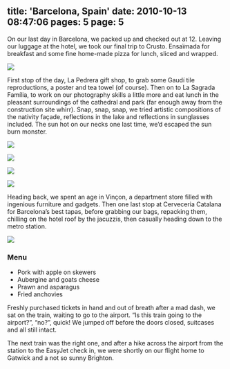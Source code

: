 title: 'Barcelona, Spain'
date: 2010-10-13 08:47:06
pages: 5
page: 5
---

On our last day in Barcelona, we packed up and checked out at 12. Leaving our luggage at the hotel, we took our final trip to Crusto. Ensaïmada for breakfast and some fine home-made pizza for lunch, sliced and wrapped.

[![](http://host.trivialbeing.org/up/small/spain-cadaques-barcelona-324.jpg)](http://host.trivialbeing.org/up/spain-cadaques-barcelona-324.jpg)

First stop of the day, La Pedrera gift shop, to grab some Gaudí tile reproductions, a poster and tea towel (of course). Then on to La Sagrada Família, to work on our photography skills a little more and eat lunch in the pleasant surroundings of the cathedral and park (far enough away from the construction site whirr). Snap, snap, snap, we tried artistic compositions of the nativity façade, reflections in the lake and reflections in sunglasses included. The sun hot on our necks one last time, we’d escaped the sun burn monster.

[![](http://host.trivialbeing.org/up/small/spain-cadaques-barcelona-322.jpg)](http://host.trivialbeing.org/up/spain-cadaques-barcelona-322.jpg)

[![](http://host.trivialbeing.org/up/small/spain-cadaques-barcelona-337.jpg)](http://host.trivialbeing.org/up/spain-cadaques-barcelona-337.jpg)

[![](http://host.trivialbeing.org/up/small/spain-cadaques-barcelona-363.jpg)](http://host.trivialbeing.org/up/spain-cadaques-barcelona-363.jpg)

[![](http://host.trivialbeing.org/up/small/spain-cadaques-barcelona-361.jpg)](http://host.trivialbeing.org/up/spain-cadaques-barcelona-361.jpg)

Heading back, we spent an age in Vinçon, a department store filled with ingenious furniture and gadgets. Then one last stop at Cerveceria Catalana for Barcelona’s best tapas, before grabbing our bags, repacking them, chilling on the hotel roof by the jacuzzis, then casually heading down to the metro station.

[![](http://host.trivialbeing.org/up/small/spain-cadaques-barcelona-368.jpg)](http://host.trivialbeing.org/up/spain-cadaques-barcelona-368.jpg)

<div class="menu">

### Menu

*   Pork with apple on skewers
*   Aubergine and goats cheese
*   Prawn and asparagus
*   Fried anchovies
</div>

Freshly purchased tickets in hand and out of breath after a mad dash, we sat on the train, waiting to go to the airport. “Is this train going to the airport?”, “no?”, quick! We jumped off before the doors closed, suitcases and all still intact.

The next train was the right one, and after a hike across the airport from the station to the EasyJet check in, we were shortly on our flight home to Gatwick and a not so sunny Brighton.

